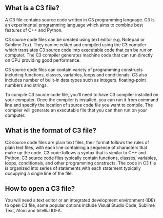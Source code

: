 ## What is a C3 file?
A C3 file contains source code written in C3 programming language. C3 is an experimental programming language which aims to combine best features of C++ and Python. 

C3 source code files can be created using text editor e.g. Notepad or Sublime Text. They can be edited and compiled using the C3 compiler which translates C3 source code into executable code that can be run on computer. The C3 compiler generates machine code that can run directly on CPU providing good performance.

C3 source code files can contain variety of programming constructs including functions, classes, variables, loops and conditionals. C3 also includes number of built-in data types such as integers, floating-point numbers and strings.

To compile C3 source code file, you'll need to have C3 compiler installed on your computer. Once the compiler is installed, you can run it from command line and specify the location of source code file you want to compile. The compiler will generate an executable file that you can then run on your computer.

## What is the format of C3 file?

C3 source code files are plain text files, their format follows the rules of plain text files, with each line containing a sequence of characters that make up the code. C3 code follows a syntax that is similar to C++ and Python. C3 source code files typically contain functions, classes, variables, loops, conditionals, and other programming constructs. The code in C3 file is organized into series of statements with each statement typically occupying a single line of the file.

## How to open a C3 file?

You will need a text editor or an integrated development environment (IDE) to open C3 file, some popular options include Visual Studio Code, Sublime Text, Atom and IntelliJ IDEA.

